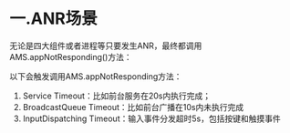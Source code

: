 # 一.ANR场景
无论是四大组件或者进程等只要发生ANR，最终都调用AMS.appNotResponding()方法：

以下会触发调用AMS.appNotResponding方法：
1. Service Timeout：比如前台服务在20s内执行完成；
2. BroadcastQueue Timeout：比如前台广播在10s内未执行完成
3. InputDispatching Timeout：输入事件分发超时5s，包括按键和触摸事件

